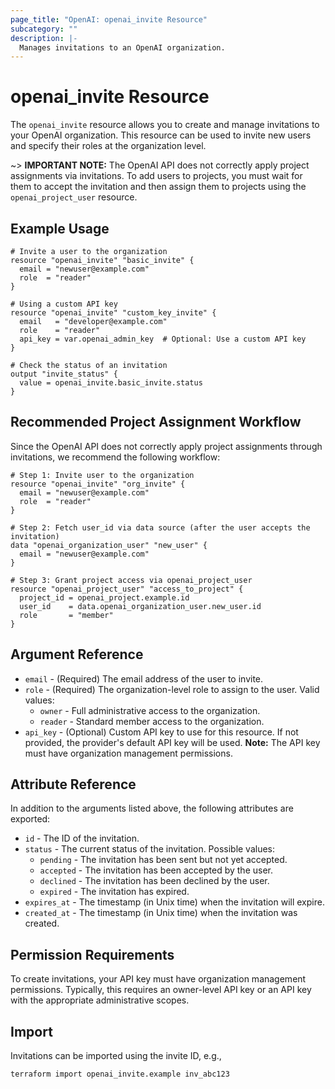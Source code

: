 ```yaml
---
page_title: "OpenAI: openai_invite Resource"
subcategory: ""
description: |-
  Manages invitations to an OpenAI organization.
---
```


# openai_invite Resource

The `openai_invite` resource allows you to create and manage invitations to your OpenAI organization. This resource can be used to invite new users and specify their roles at the organization level.

~> **IMPORTANT NOTE:** The OpenAI API does not correctly apply project assignments via invitations. To add users to projects, you must wait for them to accept the invitation and then assign them to projects using the `openai_project_user` resource.

## Example Usage

```hcl
# Invite a user to the organization
resource "openai_invite" "basic_invite" {
  email = "newuser@example.com"
  role  = "reader"
}

# Using a custom API key
resource "openai_invite" "custom_key_invite" {
  email   = "developer@example.com"
  role    = "reader"
  api_key = var.openai_admin_key  # Optional: Use a custom API key
}

# Check the status of an invitation
output "invite_status" {
  value = openai_invite.basic_invite.status
}
```

## Recommended Project Assignment Workflow

Since the OpenAI API does not correctly apply project assignments through invitations, we recommend the following workflow:

```hcl
# Step 1: Invite user to the organization
resource "openai_invite" "org_invite" {
  email = "newuser@example.com"
  role  = "reader"
}

# Step 2: Fetch user_id via data source (after the user accepts the invitation)
data "openai_organization_user" "new_user" {
  email = "newuser@example.com"
}

# Step 3: Grant project access via openai_project_user
resource "openai_project_user" "access_to_project" {
  project_id = openai_project.example.id
  user_id    = data.openai_organization_user.new_user.id
  role       = "member"
}
```

## Argument Reference

* `email` - (Required) The email address of the user to invite.
* `role` - (Required) The organization-level role to assign to the user. Valid values:
  * `owner` - Full administrative access to the organization.
  * `reader` - Standard member access to the organization.
* `api_key` - (Optional) Custom API key to use for this resource. If not provided, the provider's default API key will be used. **Note:** The API key must have organization management permissions.

## Attribute Reference

In addition to the arguments listed above, the following attributes are exported:

* `id` - The ID of the invitation.
* `status` - The current status of the invitation. Possible values:
  * `pending` - The invitation has been sent but not yet accepted.
  * `accepted` - The invitation has been accepted by the user.
  * `declined` - The invitation has been declined by the user.
  * `expired` - The invitation has expired.
* `expires_at` - The timestamp (in Unix time) when the invitation will expire.
* `created_at` - The timestamp (in Unix time) when the invitation was created.

## Permission Requirements

To create invitations, your API key must have organization management permissions. Typically, this requires an owner-level API key or an API key with the appropriate administrative scopes.

## Import

Invitations can be imported using the invite ID, e.g.,

```bash
terraform import openai_invite.example inv_abc123
``` 